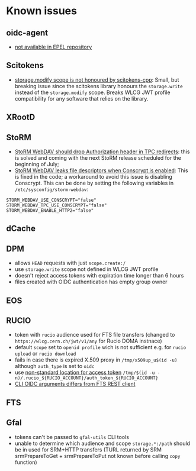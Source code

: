 # Known issues

## oidc-agent

- [not available in EPEL repository](https://github.com/indigo-dc/oidc-agent/issues/267)

## Scitokens

- [storage.modify scope is not honoured by
  scitokens-cpp](https://github.com/scitokens/scitokens-cpp/issues/27):
  Small, but breaking issue since the scitokens library honours the
  `storage.write` instead of the `storage.modify` scope.
  Breaks WLCG JWT profile compatibility for any software that relies on the
  library.


## XRootD

## StoRM

- [StoRM WebDAV should drop Authorization header in TPC
  redirects](https://issues.infn.it/jira/browse/STOR-1197): this is solved and
  coming with the next StoRM release scheduled for the beginning of July;
- [StoRM WebDAV leaks file descriptors when Conscrypt is
  enabled](https://issues.infn.it/jira/projects/STOR/issues/STOR-1207): This is
  fixed in the code; a workaround to avoid this issue is disabling Conscrypt.
  This can be done by setting the following variables in
  `/etc/sysconfig/storm-webdav`:

```
STORM_WEBDAV_USE_CONSCRYPT="false"
STORM_WEBDAV_TPC_USE_CONSCRYPT="false"
STORM_WEBDAV_ENABLE_HTTP2="false"
```

## dCache

## DPM

- allows `HEAD` requests with just `scope.create:/`
- use `storage.write` scope not defined in WLCG JWT profile
- doesn't reject access tokens with expiration time longer than 6 hours
- files created with OIDC authentication has empty group owner

## EOS

## RUCIO

- token with `rucio` audience used for FTS file transfers (changed to `https://wlcg.cern.ch/jwt/v1/any` for Rucio DOMA instnace)
- default `scope` set to `openid profile` wich is not sufficient e.g. for `rucio upload` or `rucio download`
- fails in case there is expired X.509 proxy in `/tmp/x509up_u$(id -u)` although `auth_type` is set to `oidc`
- use [non-standard location for access token](https://github.com/WLCG-AuthZ-WG/bearer-token-discovery/blob/master/specification.md) `/tmp/$(id -u -n)/.rucio_${RUCIO_ACCOUNT}/auth_token_${RUCIO_ACCOUNT}`
- [CLI OIDC arguments differs from FTS REST client](https://gitlab.cern.ch/fts/fts-rest/-/merge_requests/34)

## FTS

## Gfal

- tokens can't be passed to `gfal-utils` CLI tools
- unable to determine which audience and scope `storage.*:/path` should be in used for SRM+HTTP transfers (TURL returned by SRM srmPrepareToGet + srmPrepareToPut not known before calling `copy` function)
